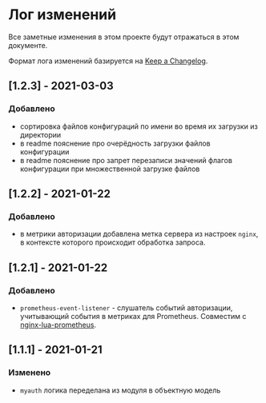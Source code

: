 # Лог изменений

Все заметные изменения в этом проекте будут отражаться в этом документе.

Формат лога изменений базируется на [Keep a Changelog](https://keepachangelog.com/en/1.0.0/).

## [1.2.3] - 2021-03-03

### Добавлено

* сортировка файлов конфигураций по имени во время их загрузки из директории
* в readme пояснение про очерёдность загрузки файлов конфигурации
* в readme пояснение про запрет перезаписи значений флагов конфигурации при множественной загрузке файлов  

## [1.2.2] - 2021-01-22

### Добавлено

* в метрики авторизации добавлена метка сервера из настроек `nginx`, в контексте которого происходит обработка запроса. 

## [1.2.1] - 2021-01-22

### Добавлено

* `prometheus-event-listener` - слушатель событий авторизации, учитывающий события в метриках для Prometheus. Совместим с [nginx-lua-prometheus](https://github.com/knyar/nginx-lua-prometheus).

## [1.1.1] - 2021-01-21

### Изменено 

* `myauth` логика переделана из модуля в объектную модель